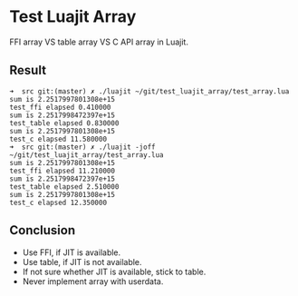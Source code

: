 Test Luajit Array
=================

FFI array VS table array VS C API array in Luajit.

Result
------

```
➜  src git:(master) ✗ ./luajit ~/git/test_luajit_array/test_array.lua
sum is 2.2517997801308e+15
test_ffi elapsed 0.410000
sum is 2.2517998472397e+15
test_table elapsed 0.830000
sum is 2.2517997801308e+15
test_c elapsed 11.580000
➜  src git:(master) ✗ ./luajit -joff ~/git/test_luajit_array/test_array.lua
sum is 2.2517997801308e+15
test_ffi elapsed 11.210000
sum is 2.2517998472397e+15
test_table elapsed 2.510000
sum is 2.2517997801308e+15
test_c elapsed 12.350000
```

Conclusion
----------

* Use FFI, if JIT is available.
* Use table, if JIT is not available.
* If not sure whether JIT is available, stick to table.
* Never implement array with userdata.
